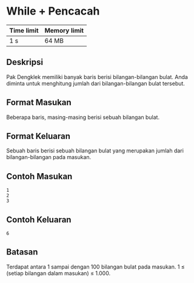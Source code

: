 # While + Pencacah

Time limit | Memory limit
---------- | ------------
1 s | 64 MB

## Deskripsi
Pak Dengklek memiliki banyak baris berisi bilangan-bilangan bulat. Anda diminta untuk menghitung jumlah dari bilangan-bilangan bulat tersebut.

## Format Masukan
Beberapa baris, masing-masing berisi sebuah bilangan bulat.

## Format Keluaran
Sebuah baris berisi sebuah bilangan bulat yang merupakan jumlah dari bilangan-bilangan pada masukan.

## Contoh Masukan
    1
    2
    3
## Contoh Keluaran
    6
## Batasan
Terdapat antara 1 sampai dengan 100 bilangan bulat pada masukan.
1 ≤ (setiap bilangan dalam masukan) ≤ 1.000.